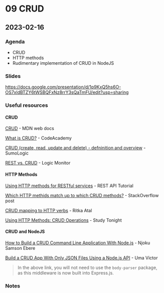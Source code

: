# 09 CRUD

## 2023-02-16

### Agenda

- CRUD
- HTTP methods
- Rudimentary implementation of CRUD in NodeJS

### Slides

https://docs.google.com/presentation/d/1p9KxQ5hs6O-OS7xldBTZY6tWSBQFxNz8rrY3sQaTmFU/edit?usp=sharing

### Useful resources

#### CRUD

[CRUD](https://developer.mozilla.org/en-US/docs/Glossary/CRUD) - MDN web docs

[What is CRUD?](https://portal-app.production-eks.codecademy.com/article/what-is-crud) - CodeAcademy

[CRUD (create, read, update and delete) - defninition and overview](https://www.sumologic.com/glossary/crud/) - SumoLogic

[REST vs. CRUD](https://www.logicmonitor.com/blog/rest-vs-crud) - Logic Monitor

#### HTTP Methods

[Using HTTP methods for RESTful services](https://www.restapitutorial.com/lessons/httpmethods.html) - REST API Tutorial

[Which HTTP methids match up to which CRUD methods?](https://stackoverflow.com/questions/6203231/which-http-methods-match-up-to-which-crud-methods) - StackOverflow post

[CRUD mapping to HTTP verbs](https://medium.com/@ritika.atal.work/crud-mapping-to-http-verbs-354a3c0009f5) - Ritka Atal

[Using HTTP Methods: CRUD Operations](https://www.studytonight.com/rest-web-service/using-http-methods) - Study Tonight

#### CRUD and NodeJS

[How to Build a CRUD Command Line Application With Node.js](https://www.freecodecamp.org/news/how-to-build-a-command-line-application-with-nodejs/) - Njoku Samson Ebere

[Build a CRUD App With Only JSON Files Using a Node.js API](https://adevait.com/nodejs/build-a-crud-app-with-only-json-files) - Uma Victor

> In the above link, you will not need to use the `body-parser` package, as this middleware is now built into Express.js.

### Notes

